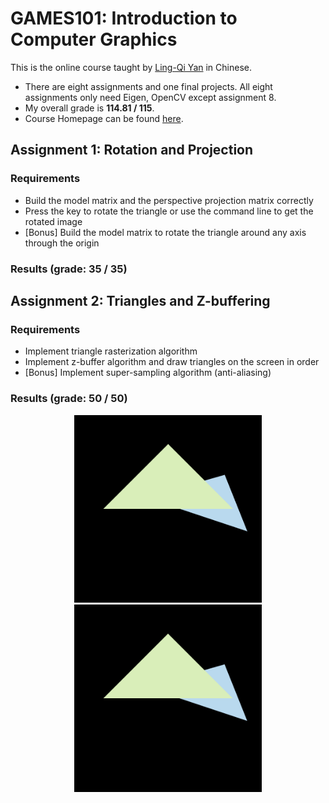 # GAMES101: Introduction to Computer Graphics
This is the online course taught by [Ling-Qi Yan](https://sites.cs.ucsb.edu/~lingqi/index.html) in Chinese.
* There are eight assignments and one final projects. All eight assignments only need Eigen, OpenCV except assignment 8.
* My overall grade is **114.81 / 115**. 
* Course Homepage can be found [here](https://sites.cs.ucsb.edu/~lingqi/teaching/games101.html).

## Assignment 1: Rotation and Projection
### Requirements
* Build the model matrix and the perspective projection matrix correctly
* Press the key to rotate the triangle or use the command line to get the rotated image
* [Bonus] Build the model matrix to rotate the triangle around any axis through the origin
### Results (grade: 35 / 35)

## Assignment 2: Triangles and Z-buffering
### Requirements
* Implement triangle rasterization algorithm
* Implement z-buffer algorithm and  draw triangles on the screen in order
* [Bonus] Implement super-sampling algorithm (anti-aliasing)
### Results (grade: 50 / 50)
<div align=center><img src="./imgs/a2_raw.png" width="300" height="300" alt="raw result"/></div>

<div align=center><img src="./imgs/a2_msaa.png" width="300" height="300" alt="raw result with msaa"/></div>

